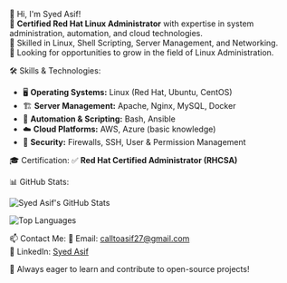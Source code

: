 👋 Hi, I'm Syed Asif!  
🔹 **Certified Red Hat Linux Administrator** with expertise in system administration, automation, and cloud technologies.  
🔹 Skilled in Linux, Shell Scripting, Server Management, and Networking.  
🔹 Looking for opportunities to grow in the field of Linux Administration.  

 🛠️ Skills & Technologies:
- 🖥️ **Operating Systems:** Linux (Red Hat, Ubuntu, CentOS)  
- 🏗️ **Server Management:** Apache, Nginx, MySQL, Docker  
- 🔄 **Automation & Scripting:** Bash, Ansible  
- ☁️ **Cloud Platforms:** AWS, Azure (basic knowledge)  
- 🔐 **Security:** Firewalls, SSH, User & Permission Management  

 🎓 Certification:
✅ **Red Hat Certified Administrator (RHCSA)**  

 📊 GitHub Stats:
 
![Syed Asif's GitHub Stats](https://github-readme-stats.vercel.app/api?username=syedasif27&show_icons=true)  

![Top Languages](https://github-readme-stats.vercel.app/api/top-langs/?username=syedasif27&layout=compact)  

 📫 Contact Me:
📧 Email: [calltoasif27@gmail.com](mailto:calltoasif27@gmail.com)  
💼 LinkedIn: [Syed Asif](https://www.linkedin.com/in/syedasif27)  

🚀 Always eager to learn and contribute to open-source projects!
